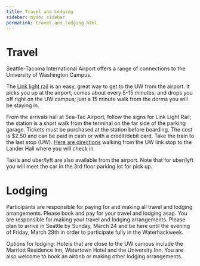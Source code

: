 ```yaml
---
title: Travel and Lodging
sidebar: mydoc_sidebar
permalink: travel_and_lodging.html
---
```


<!---
The meeting will happen in the [Odegaard Undergraduate Library](https://www.google.com/maps/place/Odegaard+Undergraduate+Library+(OUG)/@47.6564656,-122.3125347,17z/data=!3m1!4b1!4m5!3m4!1s0x549014f329bffff7:0x6efe7422cf2f2f93!8m2!3d47.656462!4d-122.310346) on the University of Washington campus. We will meet in the [Active Learning Classroom OUG 136](https://www.washington.edu/classroom/OUG+136).
--->

# Travel

Seattle-Tacoma International Airport offers a range of connections to the University of Washington Campus.

The [Link light rail](https://www.soundtransit.org/Schedules/Link-light-rail) is an easy, great way to get to the UW from the airport. It picks you up at the airport, comes about every 5-15 minutes, and drops you off right on the UW campus; just a 15 minute walk from the dorms you will be staying in.

From the arrivals hall at Sea-Tac Airport, follow the signs for Link Light Rail; the station is a short walk from the terminal on the far side of the parking garage. Tickets must be purchased at the station before boarding. The cost is $2.50 and can be paid in cash or with a credit/debit card. Take the train to the last stop (UW). [Here are directions](https://www.google.com/maps/dir/UW+%2F+Husky+Stadium+Link+Station,+Montlake+Boulevard+Northeast,+Seattle,+WA/Lander+Hall,+Northeast+Campus+Parkway,+Seattle,+WA/@47.6528701,-122.3174734,15z/data=!3m1!4b1!4m14!4m13!1m5!1m1!1s0x549014eca005d559:0x2a5b4b6f98dddc9c!2m2!1d-122.3037817!2d47.6498128!1m5!1m1!1s0x549014f3ba755af3:0x942b03c21f9cc45e!2m2!1d-122.3148976!2d47.655826!3e2) walking from the UW link stop to the Lander Hall where you will check in.

Taxi’s and uber/lyft are also available from the airport. Note that for uber/lyft you will meet the car in the 3rd floor parking lot for pick up.

# Lodging

Participants are responsible for paying for and making all travel and lodging arrangements. Please book and pay for your travel and lodging asap. You are responsible for making your travel and lodging arrangements. Please plan to arrive in Seattle by Sunday, March 24 and be here until the evening of Friday, March 29th in order to participate fully in the Waterhackweek. 

Options for lodging: Hotels that are close to the UW campus include the Marriott Residence Inn, Watertown Hotel and the University Inn. You are also welcome to book an airbnb or making other lodging arrangements.

